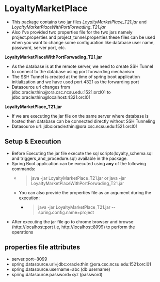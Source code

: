 # LoyaltyMarketPlace
* This package contains two jar files *LoyaltyMarketPlace_T21.jar* and *LoyaltyMarketPlaceWithPortForwading_T21.jar*
* Also I've provided two properties file for the two jars namely project.properties and project_tunnel.properties these files can be used when you want to change some configuration like database user name, password, server port, etc.

**LoyaltyMarketPlaceWithPortForwading_T21.jar**
* As the database is at the remote server, we need to create SSH Tunnel to connect to the database using port forwarding mechanism
* The SSH Tunnel is created at the time of spring boot application initialization and we have used port 4321 as the forwarding port
* Datasource url changes from jdbc:oracle:thin:@ora.csc.ncsu.edu:1521:orcl01 to jdbc:oracle:thin:@localhost:4321:orcl01

**LoyaltyMarketPlace_T21.jar**
* If we are executing the jar file on the same server where database is hosted then database can be connected directly without SSH Tunneling
* Datasource url: jdbc:oracle:thin:@ora.csc.ncsu.edu:1521:orcl01

## Setup & Execution
 * Before Executing the jar file execute the sql scripts(loyalty_schema.sql and triggers_and_procedure.sql) available in the package.
 * Spring Boot application can be executed using **any** of the following commands:
   * > java -jar LoyaltyMarketPlace_T21.jar or java -jar LoyaltyMarketPlaceWithPortForwading_T21.jar
   * You can also provide the properties file as an argument during the execution:
      * > java -jar LoyaltyMarketPlace_T21.jar --spring.config.name=project
 * After executing the jar file go to chrome browser and browse (http://localhost:port i.e, http://localhost:8099) to perform the operations
 
 ## properties file attributes
 * server.port=8099
 * spring.datasource.url=jdbc:oracle:thin:@ora.csc.ncsu.edu:1521:orcl01
 * spring.datasource.username=abc (db username)
 * spring.datasource.password=xyz (password)


 
